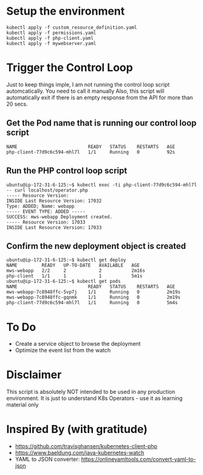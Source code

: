 # Setup the environment
```
kubectl apply -f custom_resource_definition.yaml
kubectl apply -f permissions.yaml
kubectl apply -f php-client.yaml
kubectl apply -f mywebserver.yaml
```

# Trigger the Control Loop
Just to keep things imple, I am not running the control loop script automcatically. You need to call it manually
Also, this script will automatically exit if there is an empty response from the API for more than 20 secs.

## Get the Pod name that is running our control loop script
```ubuntu@ip-172-31-6-125:~$ kubectl get pods
NAME                          READY   STATUS    RESTARTS   AGE
php-client-77d9c6c594-mhl7l   1/1     Running   0          92s
```

## Run the PHP control loop script
```
ubuntu@ip-172-31-6-125:~$ kubectl exec -ti php-client-77d9c6c594-mhl7l -- curl localhost/operator.php
----- Resource Version: 
INSIDE Last Resource Version: 17032
Type: ADDED; Name: webapp
----- EVENT TYPE: ADDED -----
SUCCESS: mws-webapp Deployment created.
----- Resource Version: 17033
INSIDE Last Resource Version: 17033
```

## Confirm the new deployment object is created
```
ubuntu@ip-172-31-6-125:~$ kubectl get deploy
NAME         READY   UP-TO-DATE   AVAILABLE   AGE
mws-webapp   2/2     2            2           2m16s
php-client   1/1     1            1           5m1s
ubuntu@ip-172-31-6-125:~$ kubectl get pods
NAME                          READY   STATUS    RESTARTS   AGE
mws-webapp-7c8948ffc-5vp7j    1/1     Running   0          2m19s
mws-webapp-7c8948ffc-gqnmk    1/1     Running   0          2m19s
php-client-77d9c6c594-mhl7l   1/1     Running   0          5m4s
```

# To Do
+ Create a service object to browse the deployment
+ Optimize the event list from the watch

# Disclaimer
This script is absolutely NOT intended to be used in any production environment. It is just to understand K8s Operators - use it as learning material only

# Inspired By (with gratitude)
+ https://github.com/travisghansen/kubernetes-client-php
+ https://www.baeldung.com/java-kubernetes-watch
+ YAML to JSON converter: https://onlineyamltools.com/convert-yaml-to-json